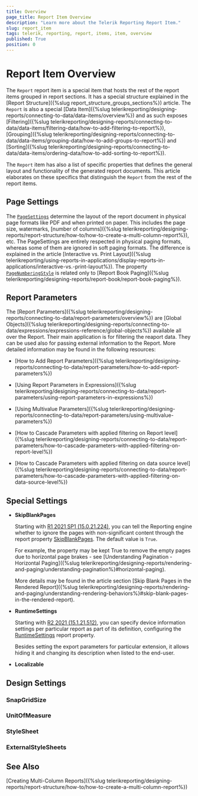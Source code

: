 ```yaml
---
title: Overview
page_title: Report Item Overview 
description: "Learn more about the Telerik Reporting Report Item."
slug: report_item
tags: telerik, reporting, report, items, item, overview
published: True
position: 0
---
```


# Report Item Overview

The `Report` report item is a special item that hosts the rest of the report items grouped in report sections. It has a special structure explained in the [Report Structure]({%slug report_structure_groups_sections%}) article. The `Report` is also a special [Data Item]({%slug telerikreporting/designing-reports/connecting-to-data/data-items/overview%}) and as such exposes [Filtering]({%slug telerikreporting/designing-reports/connecting-to-data/data-items/filtering-data/how-to-add-filtering-to-report%}), [Grouping]({%slug telerikreporting/designing-reports/connecting-to-data/data-items/grouping-data/how-to-add-groups-to-report%}) and [Sorting]({%slug telerikreporting/designing-reports/connecting-to-data/data-items/ordering-data/how-to-add-sorting-to-report%}).

The `Report` item has also a list of specific properties that defines the general layout and functionality of the generated report documents. This article elaborates on these specifics that distinguish the `Report` from the rest of the report items.

## Page Settings

The [`PageSettings`](/api/Telerik.Reporting.Drawing.PageSettings) determine the layout of the report document in physical page formats like PDF and when printed on paper. This includes the page size, watermarks, [number of columns]({%slug telerikreporting/designing-reports/report-structure/how-to/how-to-create-a-multi-column-report%}), etc. The PageSettings are entirely respected in physical paging formats, whereas some of them are ignored in soft paging formats. The difference is explained in the article [Interactive vs. Print Layout]({%slug telerikreporting/using-reports-in-applications/display-reports-in-applications/interactive-vs.-print-layout%}).
The property [`PageNumberingStyle`](/api/Telerik.Reporting.Report#Telerik_Reporting_Report_PageNumberingStyle) is related only to [Report Book Paging]({%slug telerikreporting/designing-reports/report-book/report-book-paging%}).

## Report Parameters

The [Report Parameters]({%slug telerikreporting/designing-reports/connecting-to-data/report-parameters/overview%}) are [Global Objects]({%slug telerikreporting/designing-reports/connecting-to-data/expressions/expressions-reference/global-objects%}) available all over the Report. Their main application is for filtering the reaport data. They can be used also for passing external information to the Report. More detailed information may be found in the following resources:

 * [How to Add Report Parameters]({%slug telerikreporting/designing-reports/connecting-to-data/report-parameters/how-to-add-report-parameters%})

 * [Using Report Parameters in Expressions]({%slug telerikreporting/designing-reports/connecting-to-data/report-parameters/using-report-parameters-in-expressions%})

 * [Using Multivalue Parameters]({%slug telerikreporting/designing-reports/connecting-to-data/report-parameters/using-multivalue-parameters%})

 * [How to Cascade Parameters with applied filtering on Report level]({%slug telerikreporting/designing-reports/connecting-to-data/report-parameters/how-to-cascade-parameters-with-applied-filtering-on-report-level%})

 * [How to Cascade Parameters with applied filtering on data source level]({%slug telerikreporting/designing-reports/connecting-to-data/report-parameters/how-to-cascade-parameters-with-applied-filtering-on-data-source-level%})

## Special Settings

 * __SkipBlankPages__

	Starting with [R1 2021 SP1 (15.0.21.224)](https://www.telerik.com/support/whats-new/reporting/release-history/progress-telerik-reporting-r1-2021-sp1-15-0-21-224), you can tell the Reporting engine whether to ignore the pages with non-significant content through the report property [SkipBlankPages](/api/Telerik.Reporting.Report.html#Telerik_Reporting_Report_SkipBlankPages). The default value is `True`.

	For example, the property may be kept True to remove the empty pages due to horizontal page brakes - see [Understanding Pagination - Horizontal Paging]({%slug telerikreporting/designing-reports/rendering-and-paging/understanding-pagination%}#horizontal-paging).

	More details may be found in the article section [Skip Blank Pages in the Rendered Report]({%slug telerikreporting/designing-reports/rendering-and-paging/understanding-rendering-behaviors%}#skip-blank-pages-in-the-rendered-report).

 * __RuntimeSettings__

	Starting with [R2 2021 (15.1.21.512)](https://www.telerik.com/support/whats-new/reporting/release-history/progress-telerik-reporting-r2-2021-15-1-21-512), you can specify device information settings per particular report as part of its definition, configuring the [RuntimeSettings](/api/Telerik.Reporting.Report#Telerik_Reporting_Report_RuntimeSettings) report property.

	Besides setting the export parameters for particular extension, it allows hiding it and changing its description when listed to the end-user.

 * __Localizable__
 
	


## Design Settings

### SnapGridSize

### UnitOfMeasure

### StyleSheet

### ExternalStyleSheets

## See Also

[Creating Multi-Column Reports]({%slug telerikreporting/designing-reports/report-structure/how-to/how-to-create-a-multi-column-report%})
